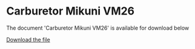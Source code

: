 # Carburetor Mikuni VM26  

The document 'Carburetor Mikuni VM26' is available for download below

[Download the file](../../../static/file/MikuniVM26.pdf)
